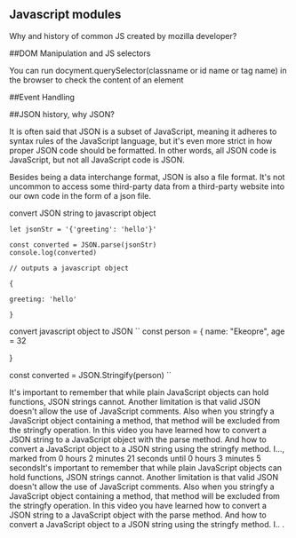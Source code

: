 ## Javascript modules

Why and history of common JS created by mozilla developer?

##DOM Manipulation and JS selectors

You can run docyment.querySelector(classname or id name or tag name) in the browser to check the content of an element

##Event Handling

##JSON history, why JSON?

It is often said that JSON is a subset of JavaScript, meaning it adheres to syntax rules of the JavaScript language,
but it's even more strict in how proper JSON code should be formatted. In other words, all JSON code is JavaScript, but not all JavaScript code is JSON.

Besides being a data interchange format, JSON is also a file format. It's not uncommon to access some third-party data
from a third-party website into our own code in the form of a json file.

convert JSON string to javascript object

```
let jsonStr = '{'greeting': 'hello'}'

const converted = JSON.parse(jsonStr)
console.log(converted)

// outputs a javascript object

{

greeting: 'hello'

}
```

convert javascript object to JSON
``
const person = {
name: "Ekeopre",
age = 32

}

const converted = JSON.Stringify(person)
``

It's important to remember that while plain JavaScript objects can hold functions, JSON strings cannot. Another limitation is that valid JSON doesn't allow the use of JavaScript comments. Also when you stringfy a JavaScript object containing a method, that method will be excluded from the stringfy operation. In this video you have learned how to convert a JSON string to a JavaScript object with the parse method. And how to convert a JavaScript object to a JSON string using the stringfy method. I..., marked from 0 hours 2 minutes 21 seconds until 0 hours 3 minutes 5 secondsIt's important to remember that while plain JavaScript objects can hold functions, JSON strings cannot. Another limitation is that valid JSON doesn't allow the use of JavaScript comments. Also when you stringfy a JavaScript object containing a method, that method will be excluded from the stringfy operation. In this video you have learned how to convert a JSON string to a JavaScript object with the parse method. And how to convert a JavaScript object to a JSON string using the stringfy method. I..
.
